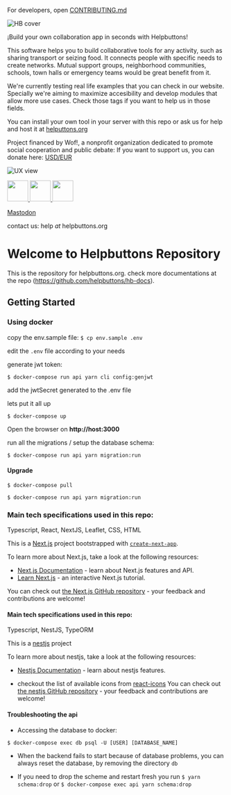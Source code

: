 For developers, open [CONTRIBUTING.md](/CONTRIBUTING.md) 

![HB cover](/web/public/assets/images/hb_landscape_02_small.jpg?raw=true "hb cover")

¡Build your own collaboration app in seconds with Helpbuttons! 

This software helps you to build collaborative tools for any activity, such as sharing transport or seizing food. It connects people with specific needs to create networks. Mutual support groups, neighborhood communities, schools, town halls or emergency teams would be great benefit from it.

We're currently testing real life examples that you can check in our website. Specially we're aiming to maximize accesibility and develop modules that allow more use cases. Check those tags if you want to help us in those fields.

You can install your own tool in your server with this repo or ask us for help and host it at <a rel="me" href="https://helpbuttons.org">helputtons.org</a>

Project financed by Wof!, a nonprofit organization dedicated to promote social cooperation and public debate: 
If you want to support us, you can donate here: 
[USD/EUR](https://buy.stripe.com/9AQ5kl3CYaIvgRW6ou)


![UX view](https://watchoutfreedom.com/wp-content/uploads/2024/03/Captura-de-Pantalla-2024-03-13-a-las-21.30.09-2048x1124.jpg "UX view")



[<img src="https://static.fsf.org/nosvn/images/socials/mastodon.png" width="48">
](https://fosstodon.org/@helpbuttonsorg)
[<img src="https://lh3.googleusercontent.com/-DE6obBjEEko/YJ_w7v1-0WI/AAAAAAAAI1c/LVh2thnkuk88FBGAbm0hpuzHSXZcwGjaACLcBGAsYHQ/image.png" width="48">
](https://t.me/+ls0xkQlG8uBlZjZk)
[<img src="https://apkbolt.com/wp-content/uploads/2018/08/Discord-Apk.png" width="48">
](https://discord.gg/UBKWHuj2Vn)

<a rel="me" href="https://fosstodon.org/@helpbuttonsorg">Mastodon</a>

contact us: help _at_ helpbuttons.org
# Welcome to Helpbuttons Repository

This is the repository for helpbuttons.org. check more documentations at the repo (https://github.com/helpbuttons/hb-docs).

## Getting Started

### Using docker

copy the env.sample file:
`$ cp env.sample .env`

edit the `.env` file according to your needs

generate jwt token:

`$ docker-compose run api yarn cli config:genjwt`

add the jwtSecret generated to the .env file

lets put it all up

`$ docker-compose up`

Open the browser on **http://host:3000**

run all the migrations / setup the database schema:

`$ docker-compose run api yarn migration:run`

#### Upgrade

`$ docker-compose pull`

`$ docker-compose run api yarn migration:run`

### Main tech specifications used in this repo:

Typescript, React, NextJS, Leaflet, CSS, HTML

This is a [Next.js](https://nextjs.org/) project bootstrapped with [`create-next-app`](https://github.com/vercel/next.js/tree/canary/packages/create-next-app).

To learn more about Next.js, take a look at the following resources:

- [Next.js Documentation](https://nextjs.org/docs) - learn about Next.js features and API.
- [Learn Next.js](https://nextjs.org/learn) - an interactive Next.js tutorial.

You can check out [the Next.js GitHub repository](https://github.com/vercel/next.js/) - your feedback and contributions are welcome!

#### Main tech specifications used in this repo:

Typescript, NestJS, TypeORM

This is a [nestjs](https://nestjs.com/) project

To learn more about nestjs, take a look at the following resources:

- [Nestjs Documentation](https://docs.nestjs.com/) - learn about nestjs features.

- checkout the list of available icons from [react-icons](https://react-icons.github.io/react-icons/icons/io5/)
You can check out [the nestjs GitHub repository](https://github.com/nestjs/nest) - your feedback and contributions are welcome!


#### Troubleshooting the api

- Accessing the database to docker:

`$ docker-compose exec db psql -U [USER] [DATABASE_NAME]`

- When the backend fails to start because of database problems, you can always reset the database, by removing the directory `db`

- If you need to drop the scheme and restart fresh you run
`$ yarn schema:drop` or `$ docker-compose exec api yarn schema:drop`

